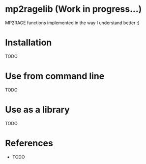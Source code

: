 # mp2ragelib (Work in progress...)
MP2RAGE functions implemented in the way I understand better :)

# Installation
TODO

# Use from command line
TODO

# Use as a library
TODO

# References
- TODO
